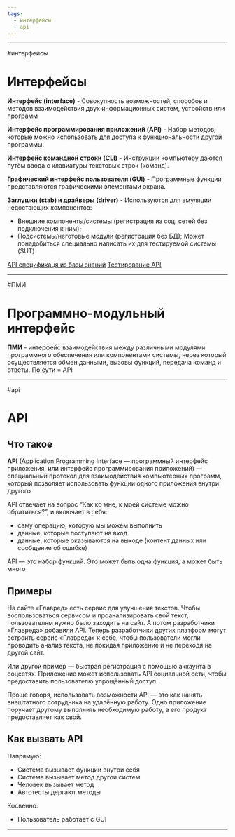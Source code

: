 ```yaml
---
tags:
  - интерфейсы
  - api
---
```


---
#интерфейсы
# Интерфейсы

**Интерфейс (interface)** - Совокупность возможностей, способов и методов взаимодействия двух информационных систем, устройств или программ

**Интерфейс программирования приложений (API)** - Набор методов, которые можно использовать для доступа к функциональности другой программы.

**Интерфейс командной строки (CLI)** - Инструкции компьютеру даются путём ввода с клавиатуры текстовых строк (команд).

**Графический интерфейс пользователя (GUI)** - Программные функции представляются графическими элементами экрана.

**Заглушки (stab) и драйверы (driver)** - Используются для эмуляции недостающих компонентов:
-  Внешние компоненты/системы (регистрация из соц. сетей без подключения к ним);
- Подсистемы/неготовые модули (регистрация без БД);
Может понадобиться специально написать их для тестируемой системы (SUT)

[API спецификаця из базы знаний](https://confluence.senlainc.com/display/KB/API+specs)
[Тестирование API](https://testengineer.ru/testirovanie-api/)

---
#ПМИ 
# Программно-модульный интерфейс

**ПМИ** - интерфейс взаимодействия между различными модулями программного обеспечения или компонентами системы, через который осуществляется обмен данными, вызовы функций, передача команд и ответы. По сути = API

---
#api
# API

## Что такое

**API** (Application Programming Interface — программный интерфейс приложения, или интерфейс программирования приложений) — специальный протокол для взаимодействия компьютерных программ, который позволяет использовать функции одного приложения внутри другого                

API отвечает на вопрос “Как ко мне, к моей системе можно обратиться?”, и включает в себя:
- саму операцию, которую мы можем выполнить
- данные, которые поступают на вход
- данные, которые оказываются на выходе (контент данных или сообщение об ошибке)

API — это набор функций. Это может быть одна функция, а может быть много

## Примеры

На сайте «Главред» есть сервис для улучшения текстов. Чтобы воспользоваться сервисом и проанализировать свой текст, пользователям нужно было заходить на сайт. А потом разработчики «Главреда» добавили API. Теперь разработчики других платформ могут встроить сервис «Главреда» к себе, чтобы пользователи могли проводить анализ текста, не покидая приложение и не переходя на другой сайт.

Или другой пример — быстрая регистрация с помощью аккаунта в соцсетях. Приложение может использовать API социальной сети, чтобы предоставить пользователю упрощённый доступ.

Проще говоря, использовать возможности API — это как нанять внештатного сотрудника на удалённую работу. Одно приложение поручает другому выполнить необходимую работу, а его продукт предоставляет как свой.

## Как вызвать API

Напрямую:
- Система вызывает функции внутри себя
- Система вызывает метод другой систем
- Человек вызывает метод
- Автотесты дергают методы

Косвенно:
- Пользователь работает с GUI

---

